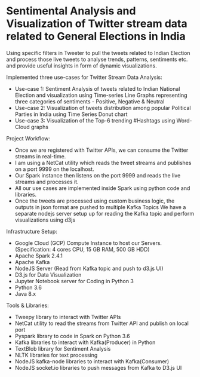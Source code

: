 # Sentimental Analysis and Visualization of Twitter stream data related to General Elections in India
 
Using specific filters in Tweeter to pull the tweets related to Indian Election and process those live tweets to analyse trends, patterns, sentiments etc. and provide useful insights in form of dynamic visualizations.

Implemented three use-cases for Twitter Stream Data Analysis:
  * Use-case 1: Sentiment Analysis of tweets related to Indian National Election and visualization using Time-series Line Graphs
  representing three categories of sentiments - Positive, Negative & Neutral
  * Use-case 2: Visualization of tweets distribution among popular Political Parties in India using Time Series Donut chart
  * Use-case 3: Visualization of the Top-6 trending #Hashtags using Word-Cloud graphs

Project Workflow:
  * Once we are registered with Twitter APIs, we can consume the Twitter streams in real-time. 
  * I am using a NetCat utility which reads the tweet streams and publishes on a port 9999 on the localhost.
  * Our Spark instance then listens on the port 9999 and reads the live streams and processes it. 
  * All our use cases are implemented inside Spark using python code and libraries. 
  * Once the tweets are processed using custom business logic, the outputs in json format are pushed to multiple Kafka Topics We have a separate nodejs server setup up for reading the Kafka topic and perform visualizations using d3js

Infrastructure Setup:
  * Google Cloud (GCP) Compute Instance to host our Servers. (Specification: 4 cores CPU, 15 GB RAM, 500 GB HDD)
  * Apache Spark 2.4.1
  * Apache Kafka
  * NodeJS Server (Read from Kafka topic and push to d3.js UI)
  * D3.js for Data Visualization
  * Jupyter Notebook server for Coding in Python 3
  * Python 3.6
  * Java 8.x

Tools & Libraries:
  * Tweepy library to interact with Twitter APIs
  * NetCat utility to read the streams from Twitter API and publish on local port
  * Pyspark library to code in Spark on Python 3.6
  * Kafka libraries to interact with Kafka(Producer) in Python
  * TextBlob library for Sentiment Analysis
  * NLTK libraries for text processing
  * NodeJS kafka-node libraries to interact with Kafka(Consumer)
  * NodeJS socket.io libraries to push messages from Kafka to D3.js UI
